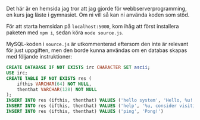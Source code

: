 Det här är en hemsida jag tror att jag gjorde för webbserverprogramming, en kurs jag läste i gymnasiet. Om ni vill så kan ni använda koden som stöd.

För att starta hemsidan på `localhost:5000`, kom ihåg att först installera paketen med `npm i`, sedan köra `node source.js`.

MySQL-koden i `source.js` är utkommenterad eftersom den inte är relevant för just uppgiften, men den borde kunna användas om en databas skapas med följande instruktioner:
```sql
CREATE DATABASE IF NOT EXISTS irc CHARACTER SET ascii;
USE irc;
CREATE TABLE IF NOT EXISTS res (
	ifthis VARCHAR(64) NOT NULL,
    thenthat VARCHAR(128) NOT NULL
);
INSERT INTO res (ifthis, thenthat) VALUES ('hello system', 'Hello, %u!');
INSERT INTO res (ifthis, thenthat) VALUES ('help', '%u, consider visiting our help center at: https://example.com/');
INSERT INTO res (ifthis, thenthat) VALUES ('ping', 'Pong!')
```